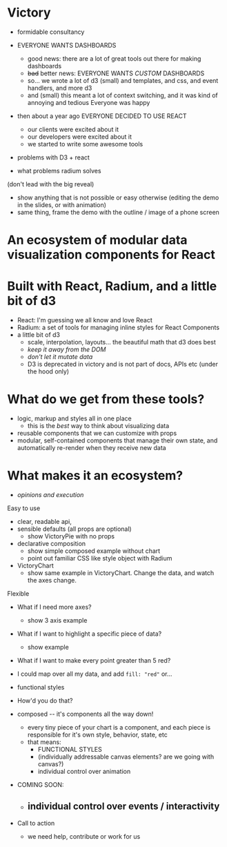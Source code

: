 Victory
=======

- formidable consultancy

- EVERYONE WANTS DASHBOARDS
  - good news: there are a lot of great tools out there for making dashboards
  - ~~bad~~ better news: EVERYONE WANTS _CUSTOM_ DASHBOARDS
  - so...
    we wrote a lot of d3
    (small) and templates, and css, and event handlers, and more d3
  - and
    (small) this meant a lot of context switching, and it was kind of annoying and tedious
    Everyone was happy

- then about a year ago EVERYONE DECIDED TO USE REACT
  - our clients were excited about it
  - our developers were excited about it
  - we started to write some awesome tools

- problems with D3 + react
- what problems radium solves

(don't lead with the big reveal)

- show anything that is not possible or easy otherwise
  (editing the demo in the slides, or with animation)
- same thing, frame the demo with the outline / image of a phone screen




# An ecosystem of modular data visualization components for React



# Built with React, Radium, and a little bit of d3
  - React: I'm guessing we all know and love React
  - Radium: a set of tools for managing inline styles for React Components
  - a little bit of d3
    - scale, interpolation, layouts... the beautiful math that d3 does best
    - _keep it away from the DOM_
    - _don't let it mutate data_
    - D3 is deprecated in victory and is not part of docs, APIs etc (under the hood only)

# What do we get from these tools?
  - logic, markup and styles all in one place
    - this is the _best_ way to think about visualizing data
  - reusable components that we can customize with props
  - modular, self-contained components that manage their own state, and automatically
    re-render when they receive new data

# What makes it an ecosystem?
  - _opinions and execution_

Easy to use
  - clear, readable api,
  - sensible defaults (all props are optional)
    - show VictoryPie with no props
  - declarative composition
    - show simple composed example without chart
    - point out familiar CSS like style object with Radium
  - VictoryChart
    - show same example in VictoryChart. Change the data, and watch the axes change.

Flexible
  - What if I need more axes?
    - show 3 axis example
  - What if I want to highlight a specific piece of data?
    - show example
  - What if I want to make every point greater than 5 red?
   - I could map over all my data, and add `fill: "red"` or...
   - functional styles
  - How'd you do that?

- composed -- it's components all the way down!
  - every tiny piece of your chart is a component, and each piece is responsible
  for it's own style, behavior, state, etc
  - that means:
    - FUNCTIONAL STYLES
    - (individually addressable canvas elements? are we going with canvas?)
    - individual control over animation

- COMING SOON:
  - individual control over events / interactivity
    -

- Call to action
  - we need help, contribute or work for us
